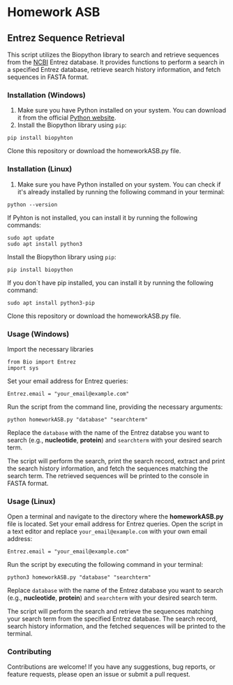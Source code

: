 # Homework ASB

## Entrez Sequence Retrieval

This script utilizes the Biopython library to search and retrieve sequences from the <a target="_balnk" href="https://www.ncbi.nlm.nih.gov">NCBI</a> Entrez database.
It provides functions to perform a search in a specified Entrez database, retrieve search history information, and fetch sequences in FASTA format.

### Installation (Windows)

1. Make sure you have Python installed on your system. You can download it from the official <a target="_blank" href="https://www.python.org/downloads/">Python website</a>.
2. Install the Biopython library using `pip`:
```
pip install biopyhton
```
Clone this repository or download the homeworkASB.py file.

### Installation (Linux)

1. Make sure you have Python installed on your system. You can check if it's already installed by running the following command in your terminal:
```
python --version
```
If Pyhton is not installed, you can install it by running the following commands:
```
sudo apt update
sudo apt install python3
```
Install the Biopython library using `pip`:
```
pip install biopython
```
If you don´t have pip installed, you can install it by running the following command:
```
sudo apt install python3-pip
```
Clone this repository or download the homeworkASB.py file.

### Usage (Windows)

Import the necessary libraries
```
from Bio import Entrez
import sys
```
Set your email address for Entrez queries:
```
Entrez.email = "your_email@example.com"
```
Run the script from the command line, providing the necessary arguments:
```
python homeworkASB.py "database" "searchterm"
```
Replace the `database` with the name of the Entrez databse you want to search (e.g., **nucleotide**, **protein**) and `searchterm` with your desired search term.

The script will perform the search, print the search record, extract and print the search history information, and fetch the sequences matching the search term. The retrieved sequences will be printed to the console in FASTA format.

### Usage (Linux)

Open a terminal and navigate to the directory where the **homeworkASB.py** file is located.
Set your email address for Entrez queries. Open the script in a text editor and replace `your_email@example.com` with your own email address:
```
Entrez.email = "your_email@example.com"
```
Run the script by executing the following command in your terminal:
```
python3 homeworkASB.py "database" "searchterm"
```
Replace `database` with the name of the Entrez database you want to search (e.g., **nucleotide**, **protein**) and `searchterm` with your desired search term.

The script will perform the search and retrieve the sequences matching your search term from the specified Entrez database. The search record, search history information, and the fetched sequences will be printed to the terminal.

### Contributing

Contributions are welcome! If you have any suggestions, bug reports, or feature requests, please open an issue or submit a pull request.

